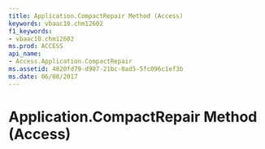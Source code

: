 ```yaml
---
title: Application.CompactRepair Method (Access)
keywords: vbaac10.chm12602
f1_keywords:
- vbaac10.chm12602
ms.prod: ACCESS
api_name:
- Access.Application.CompactRepair
ms.assetid: 4820fd79-d907-21bc-0ad5-5fc096c1ef3b
ms.date: 06/08/2017
---
```



# Application.CompactRepair Method (Access)

